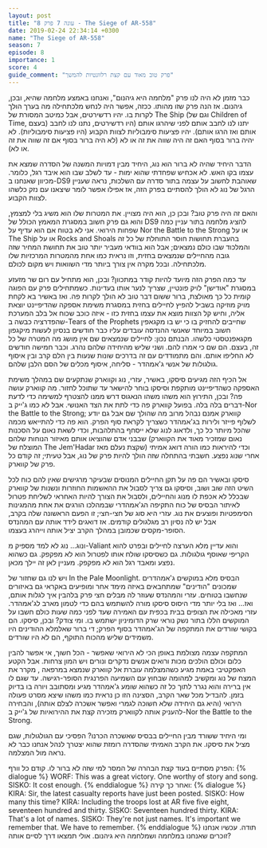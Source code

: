 ```yaml
---
layout: post
title: "עונה 7 פרק 8 - The Siege of AR-558"
date: 2019-02-24 22:34:14 +0300
name: "The Siege of AR-558"
season: 7
episode: 8
importance: 1
score: 4
guide_comment: "פרק טוב מאוד עם קצת רלוונטיות להמשך"
---
```

כבר מזמן לא היה לנו פרק "מלחמה היא גיהנום", ואנחנו באמצע מלחמה שהיא, ובכן, גיהנום. אז הנה פרק שזו מהותו. ככזה, אפשר היה לנחש מלכתחילה מה בערך הולך לקרות בו. יהיו רדשירטים, אבל כמיטב המסורת של The Ship (וגם של Children of Time, בעצם) יתנו לנו לחבב אותם לפני שיהרגו אותם (היו רדשירטים, נתנו לנו לחבב אותם ואז הרגו אותם). יהיו פציעות סימבוליות לצוות הקבוע (היו פציעות סימבוליות). לא יהיה ברור בסוף האם זה היה שווה את זה או לא (לא היה ברור בסוף אם זה שווה את זה או לא).

הדבר היחיד שהיה לא ברור הוא נוג, היחיד מבין דמויות המשנה של הסדרה שמצא את עצמו בקו האש. לא אכחיש שפחדתי שהוא ימות - עד לשלב שבו הוא איבד רגל, כלומר. מכיוון שאנחנו ב-DS9 שאוהבת לחשוב על עצמה בתור סדרה עם השלכות, נראה שעניין הרגל של נוג לא הולך להסתיים בפרק הזה, אז אפילו אפשר לומר שיצאנו עם נזק כלשהו לצוות הקבוע.

והאם זה היה פרק טוב? ובכן כן, הוא היה מצויין. את המטרות שלו הוא משיג בלי למצמץ, והוא גם פרק חשוב במסגרת המאמץ הכולל של DS9 להציג מלחמה בתור עניין כמה שפחות הירואי. אני לא בטוח אם הוא עדיף על Nor the Battle to the Strong או על The Ship או על Rocks and Shoals בהעברת תחושות חוסר התוחלת של כל זה והמלכוד שבו כולם נמצאים; אבל הוא בוודאי מעביר יותר טוב את תחושת המחיר שזה גובה מהחיילים שנמצאים בחזית, וזו נראית כמו אחת מהמטרות המרכזיות שלו מלכתחילה. ובכל מקרה אין צורך ביותר מדי השוואות ויש מקום לכולם.

עד כמה הפרק הזה מיועד להיות קודר במתכוון? ובכן, הוא מתחיל עם רום שר מזעזע במסגרת "אודישן" לויק פונטיין, שצריך לנער אותו בעדינות. כשמתחילים פרק עם הפוגה קומית כל כך מאולצת, ברור ששום דבר טוב לא הולך לקרות פה. ואז באשיר בא לקחת מויק מוזיקה בשביל להפיץ לחיילים בחזית במסגרת משימת אספקה שהדיפיינט יוצאת אליה, וחיש קל הצוות מוצא את עצמו בחזית כזו - איזה כוכב שכוח אל בלב המערכת שהפדרציה כבשה ב-Tears of the Prophets שחייבים להחזיק בו כי יש בו מקגאפין חשוב במיוחד שאנשי ההנדסה עובדים עליו כבר חודשים בנסיון לעשות מיקגפון מקגאפנטסטי כלשהו. הבנתם נכון: לחיילים שנמצאים שם אין מושג מה המטרה של כל זה, בעצם. הם שם כי אמרו להם. ושני שליש מהיחידה שלהם נהרג. וכבר חמישה חודשים לא החליפו אותם. והם מתמודדים עם זה בדרכים שונות שנעות בין הלם קרב ובין איסוף גולגולות של אנשי ג'אמהדר - סליחה, איסוף מכלים של הסם הלבן שלהם.

אל הכיף הזה מגיעים סיסקו, באשיר, עזרי, נוג וקווארק שנתקעים שם במהלך משימת האספקה כשהדיפיינט מותקפת וסיסקו בוחר להישאר עד שתוכל לחזור. מה קווארק עושה פה? ובכן, התירוץ הוא משהו משהו הנאגוס דרש ממנו להצטרף למשימה כדי לדעת דברים בלה בלה. בפועל קווארק פה כדי לתת את הצד האנושי. אבל לא כמו ג'ייק ב-Nor the Battle to the Strong; קווארק אמנם נבהל מרוב מה שהולך שם אבל גם יודע לשלוף פייזר ולירות בג'אמהדר כשצריך לקראת סוף הפרק. הוא פה כדי להתייאש מכמה שהכל מיותר כל כך, ולדאוג לנוג שלא ייסחף בהתלהבות, וכדי לשאת נאום על הסכנות שבבני אדם שהוציאו אותם מאיזור הנוחות שלהם (נאום שמזכיר מאוד את הקווארק המוצלח של The Jem'Hadar שקצת נעלם מאז) וכדי להיראות כמו הורה דואג אמיתי אחרי שנוג נפצע. חשבתי בהתחלה שזה הולך להיות פרק של נוג, אבל טעיתי; זה קודם כל פרק של קווארק.

סיסקו ובאשיר הם פה על תקן החיילים המנוסים שבעיקר מרגישים שאין להם כוח לכל השיט הזה שוב ושוב, וסיסקו גם צריך לסבול את ההאשמות החוזרות ונשנות של קווארק שבכלל לא אכפת לו מנוג והחיילים, ולסבול את הצורך להיות האחראי לשליחת פטרול לאיתור הבסיס של כוח התקיפה הג'אמהדרי שבמהלכו הורגים את אחת מהמגינות הסימפטיות ופוצעים את נוג. עזרי היא סוג של חצי-חצי; זו הפעם הראשונה שלה בקרב, אבל יש לה נסיון רב מגלגולים קודמים. אז דואגים לידד אותה עם המהנדס הסופר-מקסים שכמובן במהלך הקרב יציל אותה וייהרג בעצמו.

ונוג... נוג לא למד מספיק מ-Valiant והוא עדיין מלא הערצה לחיילים ובפרט להוא הקריפי שאוסף גולגולות. גם כשסיסקו שולח אותו לפטרול הוא לא מפקפק. גם כשהוא נפצע ומאבד רגל הוא לא מפקפק. מעניין לאן זה יילך מכאן.

ויש לנו גם שחזור של In the Pale Moonlight. הבסיס מלא במוקשים ג'אמהדרים שמכונים "הודינים" שמתחבאים באיזה מימד אחר ומופיעים באקראי גם באיזורים שנחשבו בטוחים. עזרי והמהנדס שעוזר לה מבלים חצי פרק בלהבין איך לגלות אותם, ואז... ואז בלי יותר מדי היסוס סיסקו מורה להשתמש בהם כדי לטמון מארב לג'אמהדר. עזרי מאכילה את הצופים בבית בכפית עם האמירה שעד לפני כמה שעות כולם חשבו על המוקשים הללו בתור נשק נוראי שרק הדומיניון ישתמש בו. ומי צודק? ובכן, סיסקו. הם בקושי שורדים את המתקפה של הג'אמהדר בסוף הפרק; די ברור שאלמלא ההודינים היו משמידים שליש מהכוח התוקף, הם לא היו שורדים.

המתקפה עצמה מצולמת באופן הכי לא הירואי שאפשר - הכל חשוך, אי אפשר להבין כלום וכולם הולכים מכות ורואים אנשים נדקרים ונורים ויש המון צרחות. אבל הקטע האפקטיבי באמת מגיע כשהמצלמה עוברת אל קווארק שנמצא במרפאה , מקרר את המצח של נוג ומקשיב למהומה שבחוץ עם השמיעה הפרנגית הסופר-רגישה. עד שגם לו אין ברירה והוא נגרר לתוך כל זה כשהוא שומע ג'אמהדר מגיע ומסתובב ויורה בו בדיוק בזמן. להבדיל מכל שאר הקרב, הסצינה הזו כן נראית כמו משהו שיצא מסרט פעולה הירואי (והיא גם היחידה שלא חשוכה לגמרי ואפשר אשכרה לצלם אותה), והבחירה להעניק אותה לקווארק מזכירה קצת את ההירואיות של ג'ייק ב-Nor the Battle to the Strong.

ומי היחיד ששורד מבין החיילים בבסיס שאשכרה הכרנו? הפסיכי עם הגולגולות, שגם מציל את סיסקו. את הקרב האמיתי שהסדרה רומזת שהוא יצטרך לנהל אנחנו כבר לא נראה מול המצלמה.

הפרק מסתיים בעוד קצת הבהרה של המסר למי שזה לא ברור לו. קודם כל וורף:
{% dialogue %}
WORF: This was a great victory. One worthy of story and song. 
SISKO: It cost enough.
{% enddialogue %}
ואחר כך קירה:
{% dialogue %}
KIRA: Sir, the latest casualty reports have just been posted. 
SISKO: How many this time? 
KIRA: Including the troops lost at AR five five eight, seventeen hundred and thirty. 
SISKO: Seventeen hundred thirty. 
KIRA: That's a lot of names. 
SISKO: They're not just names. It's important we remember that. We have to remember.
{% enddialogue %}
תודה. עכשיו אנחנו זוכרים שאנחנו במלחמה ושמלחמה היא גיהנום. אולי תמצאו דרך לסיים אותה?